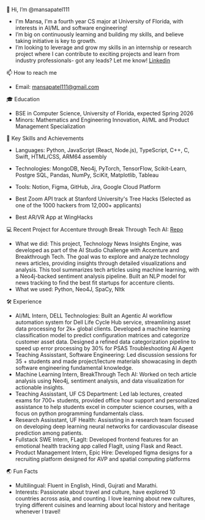 👋 Hi, I’m @mansapatel111
- I'm Mansa, I'm a fourth year CS major at University of Florida, with interests in AI/ML and software engineering!
- I’m big on continuously learning and building my skills, and believe taking initiative is key to growth.
- I’m looking to leverage and grow my skills in an internship or research project where I can contribute to exciting projects and learn from industry professionals- got any leads? Let me know! [Linkedin](https://www.linkedin.com/in/mansa-patel/)

📫 How to reach me
- Email: mansapatel111@gmail.com 

🎓 Education
- BSE in Computer Science, University of Florida, expected Spring 2026
- Minors: Mathematics and Engineering Innovation, AI/ML and Product Management Specialization 

🌟 Key Skills and Achievements
- Languages: Python, JavaScript (React, Node.js), TypeScript, C++, C, Swift, HTML/CSS, ARM64 assembly
- Technologies: MongoDB,  Neo4j, PyTorch, TensorFlow, Scikit-Learn, Postgre SQL, Pandas, NumPy, SciKit, Matplotlib, Tableau

- Tools: Notion, Figma, GitHub, Jira, Google Cloud Platform
- Best Zoom API track at Stanford University's Tree Hacks (Selected as one of the 1000 hackers from 12,000+ applicants)
- Best AR/VR App at WingHacks 

💻 Recent Project for Accenture through Break Through Tech AI: [Repo](https://github.com/oyu-e/btt-accenture1c/tree/main)  
- What we did: This project, Technology News Insights Engine, was developed as part of the AI Studio Challenge with Accenture and Breakthrough Tech. The goal was to explore and analyze technology news articles, providing insights through detailed visualizations and analysis. This tool summarizes tech articles using machine learning, with a Neo4j-backed sentiment analysis pipeline. Built an NLP model for news tracking to find the best fit startups for accenture clients. 
- What we used: Python, Neo4J, SpaCy, Nltk

🛠️ Experience
- AI/ML Intern, DELL Technologies: Built an Agentic AI workflow automation system for Dell Life Cycle Hub service, streamlining asset data processing for 2k+  global clients. Developed a machine learning classification model to predict configuration matrices and categorize customer asset data. Designed a refined data categorization pipeline to speed up error processing by 30% for PSAS Troubleshooting AI Agent
- Teaching Assisstant, Software Engineering: Led discussion sessions for 35 + students and made project/lecture materials showacasing in depth software engineering fundamental knowledge. 
- Machine Learning Intern, BreakThrough Tech AI: Worked on tech article analysis using Neo4j, sentiment analysis, and data visualization for actionable insights.
- Teaching Assisstant, UF CS Department: Led lab lectures, created exams for 700+ students, provided office hour support and personalized assistance to help students excel in computer 
  science courses, with a focus on python programming fundamentals class.
- Research Assisstant, UF Health: Assissting in a research team focused on developing deep learning neural networks for cardiovascular disease prediction among patients.
- Fullstack SWE Intern, FLagIt: Developed frontend features for an emotional health tracking app called FlagIt, using Flask and React.
- Product Management Intern, Epic Hire: Developed figma designs for a recruiting platform designed for AVP and spatial computing platforms

🌏 Fun Facts
- Multilingual: Fluent in English, Hindi, Gujrati and Marathi.
- Interests: Passionate about travel and culture, have explored 10 countries across asia, and counting. I love learning about new cultures, trying different cuisines and learning about local history and heritage whenever I travel!





